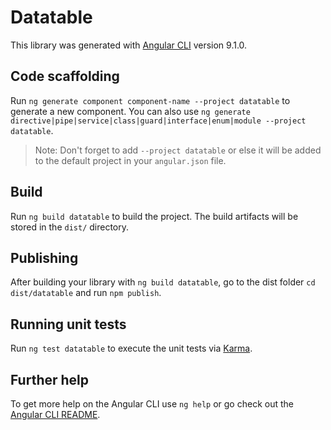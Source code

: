 # Datatable

This library was generated with [Angular CLI](https://github.com/angular/angular-cli) version 9.1.0.

## Code scaffolding

Run `ng generate component component-name --project datatable` to generate a new component. You can also use `ng generate directive|pipe|service|class|guard|interface|enum|module --project datatable`.
> Note: Don't forget to add `--project datatable` or else it will be added to the default project in your `angular.json` file. 

## Build

Run `ng build datatable` to build the project. The build artifacts will be stored in the `dist/` directory.

## Publishing

After building your library with `ng build datatable`, go to the dist folder `cd dist/datatable` and run `npm publish`.

## Running unit tests

Run `ng test datatable` to execute the unit tests via [Karma](https://karma-runner.github.io).

## Further help

To get more help on the Angular CLI use `ng help` or go check out the [Angular CLI README](https://github.com/angular/angular-cli/blob/master/README.md).
